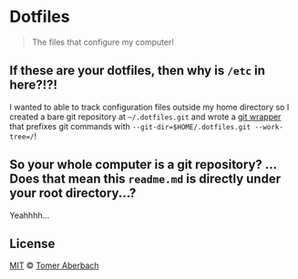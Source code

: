# Dotfiles

> The files that configure my computer!

## If these are your dotfiles, then why is `/etc` in here?!?!

I wanted to able to track configuration files outside my home directory so I created a bare git repository at `~/.dotfiles.git` and wrote a [git wrapper](https://github.com/TomerAberbach/dotfiles/blob/master/home/tomeraberbach/.config/fish/functions/gitdot.fish) that prefixes git commands with `--git-dir=$HOME/.dotfiles.git --work-tree=/`!         

## So your whole computer is a git repository? ... Does that mean this `readme.md` is directly under your root directory...?

Yeahhhh...

## License

[MIT](https://github.com/TomerAberbach/dotfiles/blob/master/license) © [Tomer Aberbach](https://github.com/TomerAberbach)


